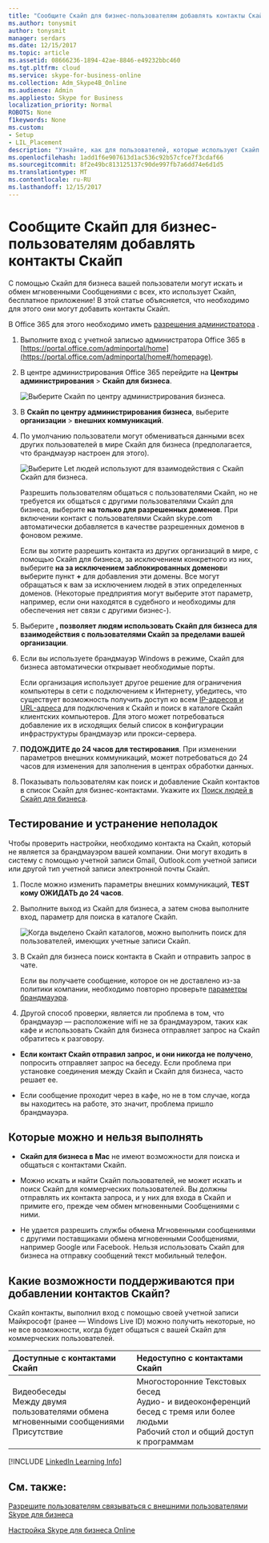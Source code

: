 ```yaml
---
title: "Сообщите Скайп для бизнес-пользователям добавлять контакты Скайп"
ms.author: tonysmit
author: tonysmit
manager: serdars
ms.date: 12/15/2017
ms.topic: article
ms.assetid: 08666236-1894-42ae-8846-e49232bbc460
ms.tgt.pltfrm: cloud
ms.service: skype-for-business-online
ms.collection: Adm_Skype4B_Online
ms.audience: Admin
ms.appliesto: Skype for Business
localization_priority: Normal
ROBOTS: None
f1keywords: None
ms.custom:
- Setup
- LIL_Placement
description: "Узнайте, как для пользователей, которые используют Скайп для бизнес-контакта Скайп для бизнес-пользователей из других организаций и добавить их в свой список контактов. "
ms.openlocfilehash: 1add1f6e907613d1ac536c92b57cfce7f3cdaf66
ms.sourcegitcommit: 8f2e49bc813125137c90de997fb7a6dd74e6d1d5
ms.translationtype: MT
ms.contentlocale: ru-RU
ms.lasthandoff: 12/15/2017
---
```

# <a name="let-skype-for-business-users-add-skype-contacts"></a>Сообщите Скайп для бизнес-пользователям добавлять контакты Скайп

С помощью Скайп для бизнеса вашей пользователи могут искать и обмен мгновенными Сообщениями с всех, кто использует Скайп, бесплатное приложение! В этой статье объясняется, что необходимо для этого они могут добавить контакты Скайп. 
  
В Office 365 для этого необходимо иметь [разрешения администратора](https://support.office.com/en-us/article/da585eea-f576-4f55-a1e0-87090b6aaa9d?ui=en-US&rs=en-US&ad=US) .
  
1. Выполните вход с учетной записью администратора Office 365 в [https://portal.office.com/adminportal/home](https://portal.office.com/adminportal/home#/homepage).
    
2. В центре администрирования Office 365 перейдите на **Центры администрирования** > **Скайп для бизнеса**. 
    
    ![Выберите Скайп по центру администрирования бизнеса.](../images/376a7a45-e6e3-4716-be09-d2f294d885a2.png)
  
3. В **Скайп по центру администрирования бизнеса**, выберите **организации** > **внешних коммуникаций**. 
    
4. По умолчанию пользователи могут обмениваться данными всех других пользователей в мире Скайп для бизнеса (предполагается, что брандмауэр настроен для этого). 
    
    ![Выберите Let людей используют для взаимодействия с Скайп Скайп для бизнеса.](../images/333789f8-2ea6-4bbd-805b-18130f427999.png)
  
    Разрешить пользователям общаться с пользователями Скайп, но не требуется их общаться с другими пользователями Скайп для бизнеса, выберите **на только для разрешенных доменов**. При включении контакт с пользователями Скайп skype.com автоматически добавляется в качестве разрешенных доменов в фоновом режиме. 
    
    Если вы хотите разрешить контакта из других организаций в мире, с помощью Скайп для бизнеса, за исключением конкретного из них, выберите **на за исключением заблокированных доменов**и выберите пункт **+** для добавления эти домены. Все могут обращаться к вам за исключением людей в этих определенных доменов. (Некоторые предприятия могут выберите этот параметр, например, если они находятся в судебного и необходимы для обеспечения нет связи с другими бизнес-).
    
5. Выберите **, позволяет людям использовать Скайп для бизнеса для взаимодействия с пользователями Скайп за пределами вашей организации**. 
    
6.  Если вы используете брандмауэр Windows в режиме, Скайп для бизнеса автоматически открывает необходимые порты.
    
    Если организация использует другое решение для ограничения компьютеры в сети с подключением к Интернету, убедитесь, что существует возможность получить доступ ко всем [IP-адресов и URL-адреса](https://support.office.com/en-us/article/8548a211-3fe7-47cb-abb1-355ea5aa88a2) для подключения к Скайп и поиск в каталоге Скайп клиентских компьютеров. Для этого может потребоваться добавление их в исходящих белый список в конфигурации инфраструктуры брандмауэр или прокси-сервера.
    
7. **ПОДОЖДИТЕ до 24 часов для тестирования**. При изменении параметров внешних коммуникаций, может потребоваться до 24 часов для изменения для заполнения в центрах обработки данных.
    
8. Показывать пользователям как поиск и добавление Скайп контактов в список Скайп для бизнес-контактами. Укажите их [Поиск людей в Скайп для бизнеса](https://support.office.com/en-us/article/b12500ef-e37f-4d22-aade-c11277e53f19).
    
## <a name="test-and-troubleshoot"></a>Тестирование и устранение неполадок

Чтобы проверить настройки, необходимо контакта на Скайп, который не является за брандмауэром вашей компании. Они могут входить в систему с помощью учетной записи Gmail, Outlook.com учетной записи или другой тип учетной записи электронной почты Скайп.
  
1. После можно изменить параметры внешних коммуникаций, **TEST кому ОЖИДАТЬ до 24 часов**.
    
2. Выполните выход из Скайп для бизнеса, а затем снова выполните вход, параметр для поиска в каталоге Скайп. 
    
    ![Когда выделено Скайп каталогов, можно выполнить поиск для пользователей, имеющих учетные записи Скайп.](../images/76ee9fab-1ac3-4f4a-9569-f5f2606dbb7a.png)
  
3. В Скайп для бизнеса поиск контакта в Скайп и отправить запрос в чате. 
    
    Если вы получаете сообщение, которое он не доставлено из-за политики компании, необходимо повторно проверьте [параметры брандмауэра](https://support.office.com/en-us/article/8548a211-3fe7-47cb-abb1-355ea5aa88a2). 
    
4. Другой способ проверки, является ли проблема в том, что брандмауэр — расположение wifi не за брандмауэром, таких как кафе и использовать Скайп для бизнеса отправляет запрос на Скайп обратитесь к разговору. 
    
  - **Если контакт Скайп отправил запрос, и они никогда не получено**, попросить отправляет запрос на беседу. Если проблема при установке соединения между Скайп и Скайп для бизнеса, часто решает ее.
    
  - Если сообщение проходит через в кафе, но не в том случае, когда вы находитесь на работе, это значит, проблема пришло брандмауэра. 
    
## <a name="what-you-can-and-cant-do"></a>Которые можно и нельзя выполнять

- **Скайп для бизнеса в Mac** не имеют возможности для поиска и общаться с контактами Скайп.
    
- Можно искать и найти Скайп пользователей, не может искать и поиск Скайп для коммерческих пользователей. Вы должны отправлять их контакта запроса, и у них для входа в Скайп и примите его, прежде чем обмен мгновенными Сообщениями с ними. 
    
- Не удается разрешить службы обмена Мгновенными сообщениями с другими поставщиками обмена мгновенными Сообщениями, например Google или Facebook. Нельзя использовать Скайп для бизнеса на отправку сообщений текст мобильный телефон.
    
## <a name="what-features-are-available-when-adding-skype-contacts"></a>Какие возможности поддерживаются при добавлении контактов Скайп?

Скайп контакты, выполнил вход с помощью своей учетной записи Майкрософт (ранее — Windows Live ID) можно получить некоторые, но не все возможности, когда будет общаться с вашей Скайп для коммерческих пользователей.
  
|**Доступные с контактами Скайп**|**Недоступно с контактами Скайп**|
|:-----|:-----|
| Видеобеседы <br/>  Между двумя пользователями обмена мгновенными сообщениями <br/>  Присутствие <br/> | Многосторонние Текстовых бесед <br/>  Аудио- и видеоконференций бесед с тремя или более людьми <br/>  Рабочий стол и общий доступ к программам <br/> |
   
[!INCLUDE [LinkedIn Learning Info](../common/office/linkedin-learning-info.md)]
   
## <a name="related-topics"></a>См. также:

[Разрешите пользователям связываться с внешними пользователями Skype для бизнеса](allow-users-to-contact-external-skype-for-business-users.md)
  
[Настройка Skype для бизнеса Online](set-up-skype-for-business-online.md)

